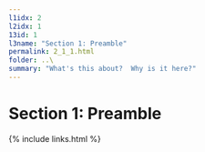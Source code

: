 ```yaml
---
l1idx: 2
l2idx: 1
13id: 1
l3name: "Section 1: Preamble"
permalink: 2_1_1.html
folder: ..\
summary: "What's this about?  Why is it here?"
---
```

# Section 1:  Preamble

{% include links.html %}
